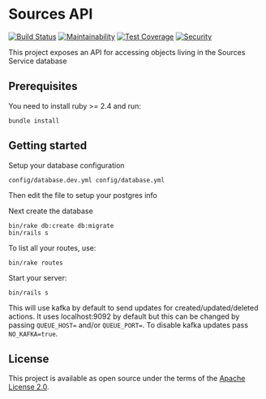 # Sources API

[![Build Status](https://travis-ci.org/RedHatInsights/sources-api.svg?branch=master)](https://travis-ci.org/RedHatInsights/sources-api)
[![Maintainability](https://api.codeclimate.com/v1/badges/bc0595445f017018ffbc/maintainability)](https://codeclimate.com/github/RedHatInsights/sources-api/maintainability)
[![Test Coverage](https://api.codeclimate.com/v1/badges/bc0595445f017018ffbc/test_coverage)](https://codeclimate.com/github/RedHatInsights/sources-api/test_coverage)
[![Security](https://hakiri.io/github/RedHatInsights/sources-api/master.svg)](https://hakiri.io/github/RedHatInsights/sources-api/master)

This project exposes an API for accessing objects living in the Sources Service database

## Prerequisites
You need to install ruby >= 2.4 and run:

```
bundle install
```

## Getting started

Setup your database configuration
```
config/database.dev.yml config/database.yml
```

Then edit the file to setup your postgres info

Next create the database
```
bin/rake db:create db:migrate
bin/rails s
```

To list all your routes, use:

```
bin/rake routes
```

Start your server:
```
bin/rails s
```

This will use kafka by default to send updates for created/updated/deleted actions.  It uses localhost:9092 by default but this can be changed by passing `QUEUE_HOST=` and/or `QUEUE_PORT=`.  To disable kafka updates pass `NO_KAFKA=true`.

## License

This project is available as open source under the terms of the [Apache License 2.0](http://www.apache.org/licenses/LICENSE-2.0).
